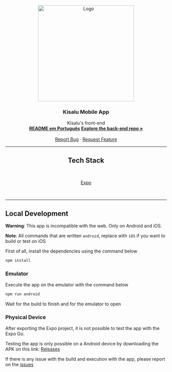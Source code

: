 <div align="center">
  <a href="https://github.com/Controle-Zero/kisalu">
    <img src="https://i.imgur.com/y2m1PiH.png" alt="Logo" width="300">
  </a>

  <h3 align="center">Kisalu Mobile App</h3>

  <p align="center">
    Kisalu's front-end
    <br />
     <a href="https://github.com/Controle-Zero/kisalu/blob/main/README.pt.md"><strong>README em Português</strong></a>
    <a href="https://github.com/Controle-Zero/kisalu-api"><strong>Explore the back-end repo »</strong></a>
    <br />
    <br />
    <a href="https://github.com/Controle-Zero/kisalu/issues">Report Bug</a>
    ·
    <a href="https://github.com/Controle-Zero/kisalu/issues">Request Feature</a>
  </p>
</div>

<hr></hr>

<div align=center>
    <h2>Tech Stack</h2>
    <br />

<a href = "https://expo.dev/">Expo</a>

</div>

<br />
<hr></hr>

## Local Development

**Warning**: This app is incompatible with the web. Only on Android and iOS.

**Note**: All commands that are written `android`, replace with `iOS` if you want to build or test on iOS

First of all, install the dependencies using the command below

```bash
npm install
```

### Emulator

Execute the app on the emulator with the command below

```bash
npm run android
```

Wait for the build to finish and for the emulator to open

### Physical Device

After exporting the Expo project, it is not possible to test the app with the Expo Go.

Testing the app is only possible on a Android device by downloading the APK on this link: [Releases](https://github.com/Controle-Zero/kisalu/releases)

If there is any issue with the build and execution with the app, please report on the <a href="https://github.com/Controle-Zero/kisalu/issues">issues</a>
